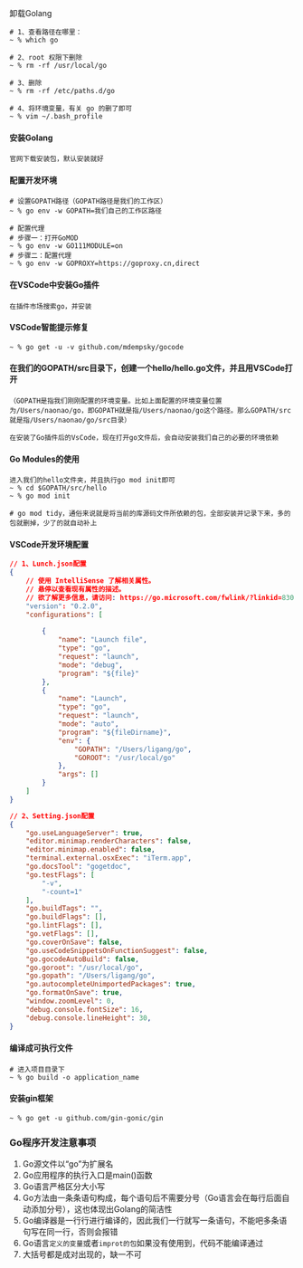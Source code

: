 卸载Golang

```shell
# 1、查看路径在哪里：
~ % which go

# 2、root 权限下删除
~ % rm -rf /usr/local/go

# 3、删除
~ % rm -rf /etc/paths.d/go

# 4、将环境变量，有关 go 的删了即可
~ % vim ~/.bash_profile
```



#### 安装Golang

```
官网下载安装包，默认安装就好
```

#### 配置开发环境

```shell
# 设置GOPATH路径（GOPATH路径是我们的工作区）
~ % go env -w GOPATH=我们自己的工作区路径

# 配置代理
# 步骤一：打开GoMOD
~ % go env -w GO111MODULE=on
# 步骤二：配置代理
~ % go env -w GOPROXY=https://goproxy.cn,direct
```

#### 在VSCode中安装Go插件

```
在插件市场搜索go，并安装
```

#### VSCode智能提示修复

```shell
~ % go get -u -v github.com/mdempsky/gocode
```

#### 在我们的GOPATH/src目录下，创建一个hello/hello.go文件，并且用VSCode打开

```
（​GOPATH是指我们刚刚配置的环境变量。比如上面配置的环境变量位置为/Users/naonao/go，即GOPATH就是指/Users/naonao/go这个路径。那么​GOPATH/src就是指/Users/naonao/go/src目录）

在安装了Go插件后的VsCode，现在打开go文件后，会自动安装我们自己的必要的环境依赖
```

#### Go Modules的使用

```shell
进入我们的hello文件夹，并且执行go mod init即可
~ % cd $GOPATH/src/hello
~ % go mod init

# go mod tidy，通俗来说就是将当前的库源码文件所依赖的包，全部安装并记录下来，多的包就删掉，少了的就自动补上
```

#### VSCode开发环境配置

```json
// 1、Lunch.json配置
{
    // 使用 IntelliSense 了解相关属性。 
    // 悬停以查看现有属性的描述。
    // 欲了解更多信息，请访问: https://go.microsoft.com/fwlink/?linkid=830387
    "version": "0.2.0",
    "configurations": [
        
        {
            "name": "Launch file",
            "type": "go",
            "request": "launch",
            "mode": "debug",
            "program": "${file}"
        },
        {
            "name": "Launch",
            "type": "go",
            "request": "launch",
            "mode": "auto",
            "program": "${fileDirname}",
            "env": {
                "GOPATH": "/Users/ligang/go",
                "GOROOT": "/usr/local/go"
            },
            "args": []
        }
    ]
}

// 2、Setting.json配置
{
    "go.useLanguageServer": true,
    "editor.minimap.renderCharacters": false,
    "editor.minimap.enabled": false,
    "terminal.external.osxExec": "iTerm.app",
    "go.docsTool": "gogetdoc",
    "go.testFlags": [
        "-v",
        "-count=1"
    ],
    "go.buildTags": "",
    "go.buildFlags": [],
    "go.lintFlags": [],
    "go.vetFlags": [],
    "go.coverOnSave": false,
    "go.useCodeSnippetsOnFunctionSuggest": false,
    "go.gocodeAutoBuild": false,
    "go.goroot": "/usr/local/go",
    "go.gopath": "/Users/ligang/go",
    "go.autocompleteUnimportedPackages": true,
    "go.formatOnSave": true,
    "window.zoomLevel": 0,
    "debug.console.fontSize": 16,
    "debug.console.lineHeight": 30,
}

```

#### 编译成可执行文件

```shell
# 进入项目目录下
~ % go build -o application_name
```

#### 安装gin框架

```shell
~ % go get -u github.com/gin-gonic/gin
```

### Go程序开发注意事项

1. Go源文件以“go”为扩展名
2. Go应用程序的执行入口是main()函数
3. Go语言严格区分大小写
4. Go方法由一条条语句构成，每个语句后不需要分号（Go语言会在每行后面自动添加分号），这也体现出Golang的简洁性
5. Go编译器是一行行进行编译的，因此我们一行就写一条语句，不能吧多条语句写在同一行，否则会报错
6. Go语言`定义的变量`或者`improt的包`如果没有使用到，代码不能编译通过
7. 大括号都是成对出现的，缺一不可